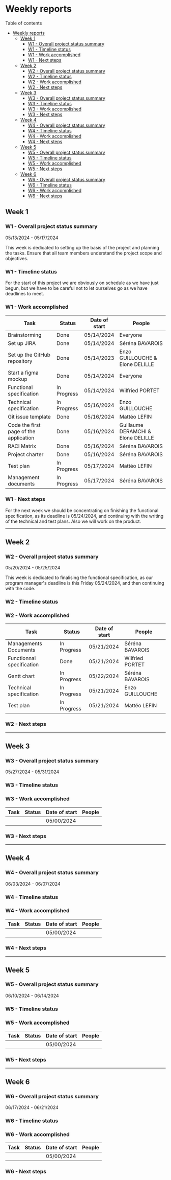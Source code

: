 # Weekly reports 

<detail>
<summary>Table of contents</summary>

- [Weekly reports](#weekly-reports)
  - [Week 1](#week-1)
    - [W1 - Overall project status summary](#w1---overall-project-status-summary)
    - [W1 - Timeline status](#w1---timeline-status)
    - [W1 - Work accomplished](#w1---work-accomplished)
    - [W1 - Next steps](#w1---next-steps)
  - [Week 2](#week-2)
    - [W2 - Overall project status summary](#w2---overall-project-status-summary)
    - [W2 - Timeline status](#w2---timeline-status)
    - [W2 - Work accomplished](#w2---work-accomplished)
    - [W2 - Next steps](#w2---next-steps)
  - [Week 3](#week-3)
    - [W3 - Overall project status summary](#w3---overall-project-status-summary)
    - [W3 - Timeline status](#w3---timeline-status)
    - [W3 - Work accomplished](#w3---work-accomplished)
    - [W3 - Next steps](#w3---next-steps)
  - [Week 4](#week-4)
    - [W4 - Overall project status summary](#w4---overall-project-status-summary)
    - [W4 - Timeline status](#w4---timeline-status)
    - [W4 - Work accomplished](#w4---work-accomplished)
    - [W4 - Next steps](#w4---next-steps)
  - [Week 5](#week-5)
    - [W5 - Overall project status summary](#w5---overall-project-status-summary)
    - [W5 - Timeline status](#w5---timeline-status)
    - [W5 - Work accomplished](#w5---work-accomplished)
    - [W5 - Next steps](#w5---next-steps)
  - [Week 6](#week-6)
    - [W6 - Overall project status summary](#w6---overall-project-status-summary)
    - [W6 - Timeline status](#w6---timeline-status)
    - [W6 - Work accomplished](#w6---work-accomplished)
    - [W6 - Next steps](#w6---next-steps)

</detail>

## Week 1

### W1 - Overall project status summary 
05/13/2024 - 05/17/2024

This week is dedicated to setting up the basis of the project and planning the tasks. Ensure that all team members understand the project scope and objectives. 

### W1 - Timeline status

For the start of this project we are obviously on schedule as we have just begun, but we have to be careful not to let ourselves go as we have deadlines to meet.

### W1 - Work accomplished

| Task | Status | Date of start | People |
|--|--|--|--|
|Brainstorming |Done|05/14/2024|Everyone|
|Set up JIRA |Done|05/14/2024|Séréna BAVAROIS|
|Set up the GitHub repository|Done|05/14/2023|Enzo GUILLOUCHE & Elone DELILLE|
|Start a figma mockup|Done |05/14/2024|Everyone|
|Functional specification |In Progress| 05/14/2024|Wilfried PORTET|
|Technical specification| In Progress | 05/16/2024|Enzo GUILLOUCHE|
|Git issue template| Done | 05/16/2024| Mattéo LEFIN |
|Code the first page of the application|Done|05/16/2024|Guillaume DERAMCHI & Elone DELILLE|
|RACI Matrix|Done|05/16/2024|Séréna BAVAROIS|
|Project charter|Done|05/16/2024|Séréna BAVAROIS|
|Test plan |In Progress |05/17/2024|Mattéo LEFIN|
|Management documents|In Progress|05/17/2024|Séréna BAVAROIS|


### W1 - Next steps

For the next week we should be concentrating on finishing the functional specification, as its deadline is 05/24/2024, and continuing with the writing of the technical and test plans. Also we will work on the product.

---

## Week 2

### W2 - Overall project status summary 
05/20/2024 - 05/25/2024

This week is dedicated to finalising the functional specification, as our program manager's deadline is this Friday 05/24/2024, and then continuing with the code.   

### W2 - Timeline status



### W2 - Work accomplished

| Task | Status | Date of start | People |
|--|--|--|--|
| Managements Documents | In Progress | 05/21/2024 | Séréna BAVAROIS |
| Functionnal specification | Done | 05/21/2024|Wilfried PORTET |
| Gantt chart |In Progress |05/22/2024|Séréna BAVAROIS|
|Technical specification|In Progress|05/21/2024| Enzo GUILLOUCHE|
|Test plan|In Progress|05/21/2024|Mattéo LEFIN|

### W2 - Next steps

---

## Week 3

### W3 - Overall project status summary 
05/27/2024 - 05/31/2024

### W3 - Timeline status

### W3 - Work accomplished

| Task | Status | Date of start | People |
|--|--|--|--|
| | | 05/00/2024 | |

### W3 - Next steps

---

## Week 4

### W4 - Overall project status summary 
06/03/2024 - 06/07/2024

### W4 - Timeline status

### W4 - Work accomplished

| Task | Status | Date of start | People |
|--|--|--|--|
| | | 05/00/2024 | |

### W4 - Next steps

---

## Week 5

### W5 - Overall project status summary 
06/10/2024 - 06/14/2024

### W5 - Timeline status

### W5 - Work accomplished

| Task | Status | Date of start | People |
|--|--|--|--|
| | | 05/00/2024 | |

### W5 - Next steps

---

## Week 6

### W6 - Overall project status summary 
06/17/2024 - 06/21/2024

### W6 - Timeline status

### W6 - Work accomplished

| Task | Status | Date of start | People |
|--|--|--|--|
| | | 05/00/2024 | |

### W6 - Next steps

